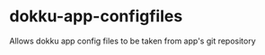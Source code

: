 dokku-app-configfiles
=====================

Allows dokku app config files to be taken from app's git repository
